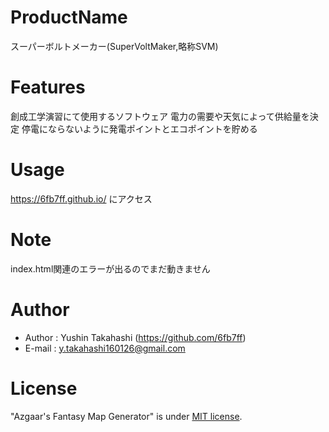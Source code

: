# ProductName

スーパーボルトメーカー(SuperVoltMaker,略称SVM) 

# Features

創成工学演習にて使用するソフトウェア
電力の需要や天気によって供給量を決定
停電にならないように発電ポイントとエコポイントを貯める

# Usage

https://6fb7ff.github.io/
にアクセス

# Note

index.html関連のエラーが出るのでまだ動きません

# Author

* Author : Yushin Takahashi (https://github.com/6fb7ff)
* E-mail : y.takahashi160126@gmail.com

# License

"Azgaar's Fantasy Map Generator" is under [MIT license](https://en.wikipedia.org/wiki/MIT_License).
